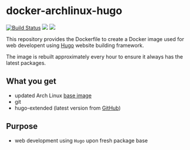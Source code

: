 # docker-archlinux-hugo

[![Build Status](https://drone.dotya.ml/api/badges/wanderer/docker-archlinux-hugo/status.svg?ref=refs/heads/master)](https://drone.dotya.ml/wanderer/docker-archlinux-hugo) [![](https://images.microbadger.com/badges/version/immawanderer/archlinux-hugo.svg)](https://microbadger.com/images/immawanderer/archlinux-hugo) [![](https://images.microbadger.com/badges/commit/immawanderer/archlinux-hugo.svg)](https://microbadger.com/images/immawanderer/archlinux-hugo)

This repository provides the Dockerfile to create a Docker image used for web developent using [Hugo](https://gohugo.io) website building framework.

The image is rebuilt approximately every hour to ensure it always has the latest packages.

## What you get
* updated Arch Linux [base image](https://hub.docker.com/_/archlinux)
* git
* hugo-extended (latest version from [GitHub](https://github.com/gohugoio/hugo/releases))

## Purpose
* web development using `Hugo` upon fresh package base
